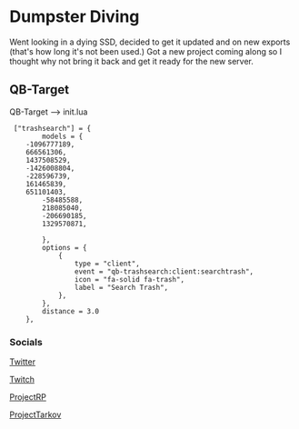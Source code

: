 # Dumpster Diving
Went looking in a dying SSD, decided to get it updated and on new exports (that's how long it's not been used.)
Got a new project coming along so I thought why not bring it back and get it ready for the new server.

## QB-Target

QB-Target --> init.lua

```
 ["trashsearch"] = {
        models = {
	-1096777189,
	666561306,
	1437508529,
	-1426008804,
	-228596739,
	161465839,
	651101403,
        -58485588,
        218085040,
        -206690185,
        1329570871,

        },
        options = {
            {
                type = "client",
                event = "qb-trashsearch:client:searchtrash",
                icon = "fa-solid fa-trash",
                label = "Search Trash",
            },
        },
        distance = 3.0
    },
```

### Socials
[Twitter](https://twitter.com/glockylol)

[Twitch](https://twitch.tv/glockylol)

[ProjectRP](https://discord.gg/ypgFuMuRYS)

[ProjectTarkov](https://discord.gg/NPPkdy5pgg)
